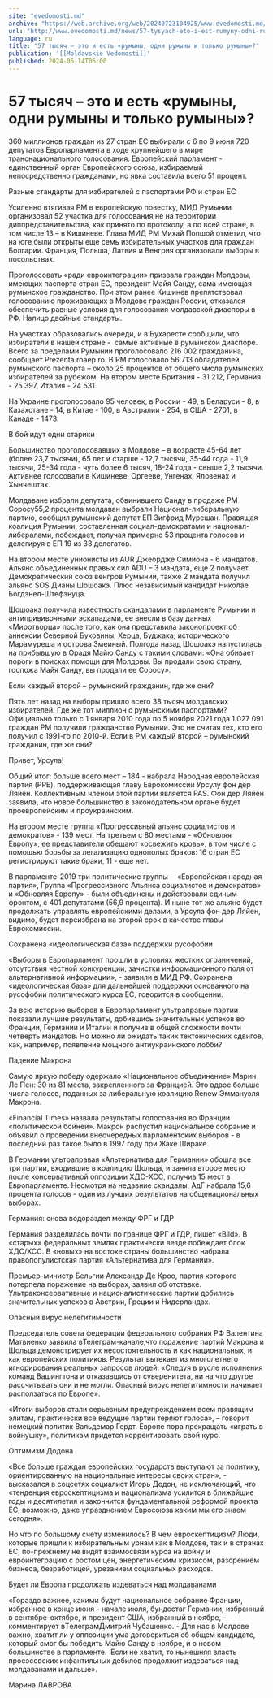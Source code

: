 ```yaml
---
site: "evedomosti.md"
archive: "https://web.archive.org/web/20240723104925/www.evedomosti.md/news/57-tysyach-eto-i-est-rumyny-odni-rumyny-i-tolko-rumyny"
url: "http://www.evedomosti.md/news/57-tysyach-eto-i-est-rumyny-odni-rumyny-i-tolko-rumyny"
language: ru
title: "57 тысяч – это и есть «румыны, одни румыны и только румыны»?"
publication: '[[Moldavskie Vedomosti]]'
published: 2024-06-14T06:00
---
```


# 57 тысяч – это и есть «румыны, одни румыны и только румыны»?

360 миллионов граждан из 27 стран ЕС выбирали с 6 по 9 июня 720 депутатов Европарламента в ходе крупнейшего в мире транснационального голосования. Европейский парламент - единственный орган Европейского союза, избираемый непосредственно гражданами, но явка составила всего 51 процент.

Разные стандарты для избирателей с паспортами РФ и стран ЕС

Усиленно втягивая РМ в европейскую повестку, МИД Румынии организовал 52 участка для голосования не на территории диппредставительства, как принято по протоколу, а по всей стране, в том числе 13 – в Кишиневе. Глава МИД РМ Михай Попшой отметил, что на юге были открыты еще семь избирательных участков для граждан Болгарии. Франция, Польша, Латвия и Венгрия организовали выборы в посольствах.

Проголосовать «ради евроинтеграции» призвала граждан Молдовы, имеющих паспорта стран ЕС, президент Майя Санду, сама имеющая румынское гражданство. При этом ранее Кишинев препятствовал голосованию проживающих в Молдове граждан России, отказался обеспечить равные условия для голосования молдавской диаспоры в РФ. Налицо двойные стандарты.

На участках образовались очереди, и в Бухаресте сообщили, что избиратели в нашей стране -  самые активные в румынской диаспоре. Всего за пределами Румынии проголосовало 216 002 гражданина, сообщает Prezenta.roaep.ro. В РМ голосовало 56 713 обладателей румынского паспорта – около 25 процентов от общего числа румынских избирателей за рубежом. На втором месте Британия - 31 212, Германия - 25 397, Италия - 24 531.

На Украине проголосовало 95 человек, в России - 49, в Беларуси - 8, в Казахстане - 14, в Китае - 100, в Австралии - 254, в США - 2701, в Канаде - 1473.

В бой идут одни старики

Большинство проголосовавших в Молдове – в возрасте 45-64 лет (более 23,7 тысячи), 65 лет и старше - 12,7 тысячи, 35-44 года - 11,9 тысячи, 25-34 года - чуть более 6 тысяч, 18-24 года - свыше 2,2 тысячи. Активнее голосовали в Кишиневе, Оргееве, Унгенах, Яловенах и Хынчештах.

Молдаване избрали депутата, обвинившего Санду в продаже РМ Соросу55,2 процента молдаван выбрали Национал-либеральную партию, сообщил румынский депутат ЕП Зигфрид Мурешан. Правящая коалиция Румынии, составленная социал-демократами и национал-либералами, побеждает, получая примерно 53 процента голосов и делегируя в ЕП 19 из 33 делегатов.

На втором месте унионисты из AUR Джеордже Симиона - 6 мандатов. Альянс объединенных правых сил ADU – 3 мандата, еще 2 получает Демократический союз венгров Румынии, также 2 мандата получил альянс SOS Дианы Шошоакэ. Плюс независимый кандидат Николае Богдэнел-Штефэнуца.

Шошоакэ получила известность скандалами в парламенте Румынии и антипрививочными эскападами, ее внесли в базу данных «Миротворца» после того, как она представила законопроект об аннексии Северной Буковины, Херца, Буджака, исторического Марамуреша и острова Змеиный. Полгода назад Шошоакэ напустилась на прибывшую в Орадя Майю Санду с такими словами: «Она обивает пороги в поисках помощи для Молдовы. Вы продали свою страну, госпожа Майя Санду, вы продали ее Соросу».

Если каждый второй – румынский гражданин, где же они?

Пять лет назад на выборы пришло всего 38 тысяч молдавских избирателей. Где же тот миллион с румынскими паспортами? Официально только с 1 января 2010 года по 5 ноября 2021 года 1 027 091 граждан РМ получили гражданство Румынии. Это не считая тех, кто его получил с 1991-го по 2010-й. Если в РМ каждый второй – румынский гражданин, где же они?

Привет, Урсула!

Общий итог: больше всего мест – 184 - набрала Народная европейская партия (PPE), поддерживающая главу Еврокомиссии Урсулу фон дер Ляйен. Коллективным членом этой партии является PAS. Фон дер Ляйен заявила, что новое большинство в законодательном органе будет проевропейским и проукраинским.

На втором месте группа «Прогрессивный альянс социалистов и демократов» - 139 мест. На третьем с 80 местами - «Обновляя Европу», ее представители обещают «освежить кровь», в том числе с помощью борьбы за легализацию однополых браков: 16 стран ЕС регистрируют такие браки, 11 - еще нет.

В парламенте-2019 три политические группы -  «Европейская народная партия», Группа «Прогрессивного Альянса социалистов и демократов» и «Обновляя Европу» - были объединены и действовали единым фронтом, с 401 депутатами (56,9 процента). И ныне тот же альянс будет продолжать управлять европейскими делами, а Урсула фон дер Ляйен, видимо, будет переизбрана на второй срок в качестве главы Еврокомиссии.

Сохранена «идеологическая база» поддержки русофобии

«Выборы в Европарламент прошли в условиях жестких ограничений, отсутствия честной конкуренции, зачистки информационного поля от альтернативной информации», - заявили в МИД РФ. Сохранена «идеологическая база» для дальнейшей поддержки основанного на русофобии политического курса ЕС, говорится в сообщении.

За всю историю выборов в Европарламент ультраправые партии показали лучшие результаты, добившись значительных успехов во Франции, Германии и Италии и получив в общей сложности почти четверть мандатов. Но можно ли ожидать таких тектонических сдвигов, как, например, появление мощного антиукраинского лобби?

Падение Макрона

Самую яркую победу одержало «Национальное объединение» Марин Ле Пен: 30 из 81 места, закрепленного за Францией. Это вдвое больше числа голосов, поданных за либеральную коалицию Renew Эммануэля Макрона.

«Financial Times» назвала результаты голосования во Франции «политической бойней». Макрон распустил национальное собрание и объявил о проведении внеочередных парламентских выборов - в последний раз такое было в 1997 году при Жаке Шираке.

В Германии ультраправая «Альтернатива для Германии» обошла все три партии, входившие в коалицию Шольца, и заняла второе место после консервативной оппозиции ХДС-ХСС, получив 15 мест в Европарламенте. Несмотря на недавние скандалы, АдГ набрала 15,6 процента голосов - один из лучших результатов на общенациональных выборах.

Германия: снова водораздел между ФРГ и ГДР

Германия разделилась почти по границе ФРГ и ГДР, пишет «Bild». В «старых» федеральных землях практически везде побеждает блок ХДС/ХСС. В «новых» на востоке страны большинство набрала правопопулистская партия «Альтернатива для Германии».

Премьер-министр Бельгии Александр Де Кроо, партия которого потерпела поражение на выборах, заявил об отставке. Ультраконсервативные и националистические партии добились значительных успехов в Австрии, Греции и Нидерландах.

Опасный вирус нелегитимности

Председатель совета федерации федерального собрания РФ Валентина Матвиенко заявила вTeлеграм-канале,что поражение партий Макрона и Шольца демонстрирует их несостоятельность и как национальных, и как европейских политиков. Результат вытекает из многолетнего игнорирования реальных запросов людей: «Следуя в русле исполнения команд Вашингтона и отказавшись от суверенитета, ни на что другое рассчитывать они и не могли. Опасный вирус нелегитимности начинает расползаться по Европе».

«Итоги выборов стали серьезным предупреждением всем правящим элитам, практически все ведущие партии теряют голоса», – говорит немецкий политик Вальдемар Гердт. Европе пора прекращать «играть в войнушку», политикам придется корректировать свой курс.

Оптимизм Додона

«Все больше граждан европейских государств выступают за политику, ориентированную на национальные интересы своих стран», - высказался в соцсетях социалист Игорь Додон, не исключающий, что «тенденция евроскептицизма и национализма усилится в ближайшие годы и десятилетия и закончится фундаментальной реформой проекта ЕС, возможно, даже упразднением Евросоюза каким мы его знаем сегодня».

Но что по большому счету изменилось? В чем евроскептицизм? Люди, которые пришли к избирательным урнам как в Молдове, так и в странах ЕС, по-прежнему не видят взаимосвязи курса на войну и евроинтеграцию с ростом цен, энергетическим кризисом, разорением бизнеса, безработицей, урезанием социальных расходов.

Будет ли Европа продолжать издеваться над молдаванами

«Гораздо важнее, какими будут национальное собрание Франции, избранное в конце июня - начале июля, бундестаг Германии, избранный в сентябре-октябре, и президент США, избранный в ноябре, - комментирует вTелеграмДмитрий Чубашенко. - Для нас в Молдове важно, хватит ли у оппозиции ума договориться об общем кандидате, который смог бы победить Майю Санду в ноябре, и о новом большинстве в парламенте.  Если не хватит, то нынешняя власть проеэсовских инфантильных дебилов продолжит издеваться над молдаванами и дальше».

Марина ЛАВРОВА